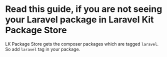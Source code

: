 # Read this guide, if you are not seeing your Laravel package in Laravel Kit Package Store

LK Package Store gets the composer packages which are tagged `laravel`. So add `laravel` tag in your package.